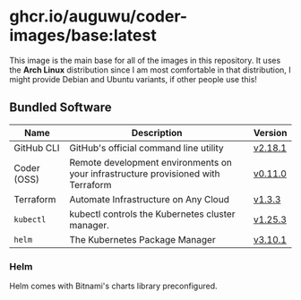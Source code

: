 # ghcr.io/auguwu/coder-images/base:latest
This image is the main base for all of the images in this repository. It uses the **Arch Linux** distribution since I am most comfortable in that distribution, I might provide Debian and Ubuntu variants, if other people use this!

## Bundled Software
| Name        | Description                                                                       | Version               |
| ----------- | --------------------------------------------------------------------------------- | --------------------- |
| GitHub CLI  | GitHub's official command line utility                                            | [v2.18.1][github-cli] |
| Coder (OSS) | Remote development environments on your infrastructure provisioned with Terraform | [v0.11.0][coder]      |
| Terraform   | Automate Infrastructure on Any Cloud                                              | [v1.3.3][terraform]   |
| `kubectl`   | kubectl controls the Kubernetes cluster manager.                                  | [v1.25.3][kubectl]    |
| `helm`      | The Kubernetes Package Manager                                                    | [v3.10.1][helm]       |

[github-cli]: https://github.com/cli/cli/releases/tag/v2.18.1
[terraform]:  https://github.com/hashicorp/terraform/releases/tag/v1.3.3
[kubectl]:    https://github.com/kubernetes/kubernetes/releases/tag/v1.25.3
[coder]:      https://github.com/coder/coder/releases/tag/v0.11.0
[helm]:       https://github.com/helm/helm/releases/tag/v3.10.1

### Helm
Helm comes with Bitnami's charts library preconfigured.
